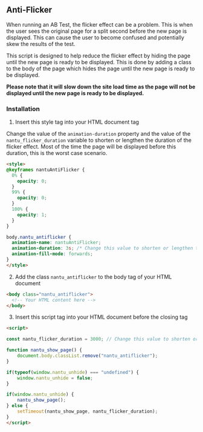 ## Anti-Flicker

When running an AB Test, the flicker effect can be a problem. This is when the user sees the original page for a split second before the new page is displayed. This can cause the user to become confused and potentially skew the results of the test.

This script is designed to help reduce the flicker effect by hiding the page until the new page is ready to be displayed. This is done by adding a class to the body of the page which hides the page until the new page is ready to be displayed.

**Please note that it will slow down the site load time as the page will not be displayed until the new page is ready to be displayed.**

### Installation

1. Insert this style tag into your HTML document <head> tag

Change the value of the `animation-duration` property and the value of the `nantu_flicker_duration` variable to shorten or lengthen the duration of the flicker effect. Most of the time the page will be displayed before this duration, this is the worst case scenario.

```html
<style>
@keyframes nantuAntiFlicker {
  0% {
    opacity: 0;
  }
  99% {
    opacity: 0;
  }
  100% {
    opacity: 1;
  }
}

body.nantu_antiflicker {
  animation-name: nantuAntiFlicker;
  animation-duration: 3s; /* Change this value to shorten or lengthen the duration of the flicker effect*/
  animation-fill-mode: forwards;
}
</style>
```

2. Add the class `nantu_antiflicker` to the body tag of your HTML document

```html
<body class="nantu_antiflicker">
  <!-- Your HTML content here -->
</body>
```

3. Insert this script tag into your HTML document before the </body> closing tag

```html
<script>

const nantu_flicker_duration = 3000; // Change this value to shorten or lengthen the duration of the flicker effect*/

function nantu_show_page() {
	document.body.classList.remove("nantu_antiflicker");
}

if(typeof(window.nantu_unhide) === "undefined") {
	window.nantu_unhide = false;
}

if(window.nantu_unhide) {
	nantu_show_page();
} else {
	setTimeout(nantu_show_page, nantu_flicker_duration);
}
</script>
```

